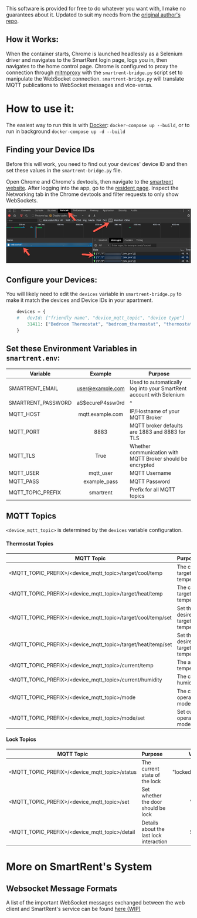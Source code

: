 This software is provided for free to do whatever you want with, I make no guarantees about it. Updated to suit my needs from the [original author's repo](https://github.com/AMcPherran/SmartRent-MQTT-Bridge).

## How it Works:

When the container starts, Chrome is launched headlessly as a Selenium driver and navigates to the SmartRent login page, logs you in, then navigates to the home control page. Chrome is configured to proxy the connection through [mitmproxy](https://mitmproxy.org/) with the `smartrent-bridge.py` script set to manipulate the WebSocket connection. `smartrent-bridge.py` will translate MQTT publications to WebSocket messages and vice-versa.

# How to use it:

The easiest way to run this is with [Docker](https://docs.docker.com/install/):
`docker-compose up --build`, or to run in background `docker-compose up -d --build`

## Finding your Device IDs

Before this will work, you need to find out your devices' device ID and then set these values in the `smartrent-bridge.py` file.

Open Chrome and Chrome's devtools, then navigate to the [smartrent website](https://control.smartrent.com). After logging into the app, go to the [resident page](https://control.smartrent.com/resident). Inspect the Networking tab in the Chrome devtools and filter requests to only show WebSockets.

![Finding your device IDs](images/finding-device-ids.jpg)

## Configure your Devices:

You will likely need to edit the `devices` variable in `smartrent-bridge.py` to make it match the devices and Device IDs in your apartment.

```python
    devices = {
    #   devId: ["friendly name", "device_mqtt_topic", "device type"]
        31411: ["Bedroom Thermostat", "bedroom_thermostat", "thermostat"],
    }
```

## Set these Environment Variables in `smartrent.env`:

| Variable           |     Example      | Purpose                                                             |
| ------------------ | :--------------: | ------------------------------------------------------------------- |
| SMARTRENT_EMAIL    | user@example.com | Used to automatically log into your SmartRent account with Selenium |
| SMARTRENT_PASSWORD | aS$ecureP4ssw0rd | ^                                                                   |
| MQTT_HOST          | mqtt.example.com | IP/Hostname of your MQTT Broker                                     |
| MQTT_PORT          |       8883       | MQTT broker defaults are 1883 and 8883 for TLS                      |
| MQTT_TLS           |       True       | Whether communication with MQTT Broker should be encrypted          |
| MQTT_USER          |    mqtt_user     | MQTT Username                                                       |
| MQTT_PASS          |   example_pass   | MQTT Password                                                       |
| MQTT_TOPIC_PREFIX  |    smartrent     | Prefix for all MQTT topics                                          |

## MQTT Topics

`<device_mqtt_topic>` is determined by the `devices` variable configuration.

#### Thermostat Topics

| MQTT Topic                                                   | Purpose                                     |    Values    |
| ------------------------------------------------------------ | :------------------------------------------ | :----------: |
| <MQTT_TOPIC_PREFIX>/<device_mqtt_topic>/target/cool/temp     | The current target temperature              |   Integer    |
| <MQTT_TOPIC_PREFIX>/<device_mqtt_topic>/target/heat/temp     | The current target temperature              |   Integer    |
| <MQTT_TOPIC_PREFIX>/<device_mqtt_topic>/target/cool/temp/set | Set the the desired target cool temperature |   Integer    |
| <MQTT_TOPIC_PREFIX>/<device_mqtt_topic>/target/heat/temp/set | Set the the desired target heat temperature |   Integer    |
| <MQTT_TOPIC_PREFIX>/<device_mqtt_topic>/current/temp         | The actual temperature                      |   Integer    |
| <MQTT_TOPIC_PREFIX>/<device_mqtt_topic>/current/humidity     | The current humidity                        |   Integer    |
| <MQTT_TOPIC_PREFIX>/<device_mqtt_topic>/mode                 | The current operation mode                  | "off","heat" |
| <MQTT_TOPIC_PREFIX>/<device_mqtt_topic>/mode/set             | Set current operation mode                  | "off","heat" |

#### Lock Topics

| MQTT Topic                                     | Purpose                                 |       Values        |
| ---------------------------------------------- | :-------------------------------------- | :-----------------: |
| <MQTT_TOPIC_PREFIX>/<device_mqtt_topic>/status | The current state of the lock           | "locked","unlocked" |
| <MQTT_TOPIC_PREFIX>/<device_mqtt_topic>/set    | Set whether the door should be lock     |       "true"        |
| <MQTT_TOPIC_PREFIX>/<device_mqtt_topic>/detail | Details about the last lock interaction |       String        |

# More on SmartRent's System

## Websocket Message Formats

A list of the important WebSocket messages exchanged between the web client and SmartRent's service can be found [here (WIP)](Message-Formats.md)

